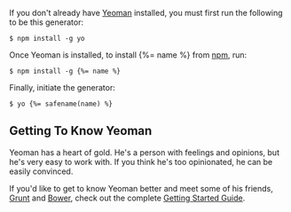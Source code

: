 If you don't already have [Yeoman](http://yeoman.io/) installed, you must first run the following to be this generator:

```
$ npm install -g yo
```

Once Yeoman is installed, to install {%= name %} from [npm](npmjs.org), run:

```
$ npm install -g {%= name %}
```

Finally, initiate the generator:

```
$ yo {%= safename(name) %}
```

## Getting To Know Yeoman

Yeoman has a heart of gold. He's a person with feelings and opinions, but he's very easy to work with. If you think he's too opinionated, he can be easily convinced.

If you'd like to get to know Yeoman better and meet some of his friends, [Grunt](http://gruntjs.com) and [Bower](http://bower.io), check out the complete [Getting Started Guide](https://github.com/yeoman/yeoman/wiki/Getting-Started).